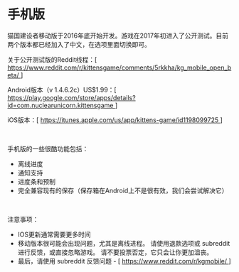 # 手机版
<p>
			猫国建设者移动版于2016年底开始开发。游戏在2017年初进入了公开测试。目前两个版本都已经加入了中文，在选项里面切换即可。
</p>
<p>
			关于公开测试版的Reddit线程：[
	<a href="https://www.reddit.com/r/kittensgame/comments/5rkkha/kg_mobile_open_beta/"
	class="external">
				https://www.reddit.com/r/kittensgame/comments/5rkkha/kg_mobile_open_beta/
	</a>
			]
</p>
<p>
			Android版本（v 1.4.6.2c）US$1.99：[
	<a href="https://play.google.com/store/apps/details?id=com.nuclearunicorn.kittensgame"
	class="external">
				https://play.google.com/store/apps/details?id=com.nuclearunicorn.kittensgame
	</a>
			]
</p>
<p>
			iOS版本：[
	<a href="https://itunes.apple.com/us/app/kittens-game/id1198099725" class="external">
				https://itunes.apple.com/us/app/kittens-game/id1198099725
	</a>
			]
</p>
<p>
	<br style="clear:both">
</p>
<p>
			手机版的一些很酷功能包括：
</p>
<ul>
	<li>
				离线进度
	</li>
	<li>
				通知支持
	</li>
	<li>
				进度条和预制
	</li>
	<li>
				完全兼容现有的保存（保存箱在Android上不是很有效，我们会尝试解决它）
	</li>
</ul>
<p>
	<br style="clear:both">
</p>
<p>
			注意事项：
</p>
<ul>
	<li>
				IOS更新通常需要更多时间
	</li>
	<li>
				移动版本很可能会出现问题，尤其是离线进程。
				请使用退款选项或 subreddit 进行反馈，或直接忽略游戏。
				请不要投票否定，它只会让你更加沮丧。
	</li>
	<li>
				最后，请使用 subreddit 反馈问题 - [
		<a href="https://www.reddit.com/r/kgmobile/" class="external">
					https://www.reddit.com/r/kgmobile/
		</a>
				]
	</li>
</ul>
<p style="float:right;margin:6px">
</p>
